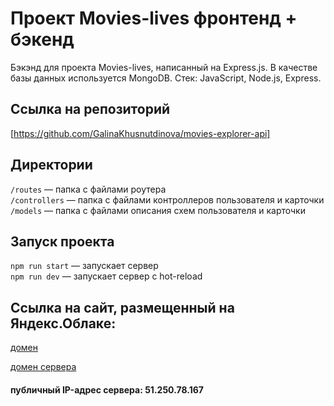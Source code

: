 # Проект Movies-lives фронтенд + бэкенд

Бэкэнд для проекта Movies-lives, написанный на Express.js. В качестве базы данных используется MongoDB. 
Стек: JavaScript, Node.js, Express.

## Ссылка на репозиторий
[https://github.com/GalinaKhusnutdinova/movies-explorer-api]

## Директории

`/routes` — папка с файлами роутера  
`/controllers` — папка с файлами контроллеров пользователя и карточки   
`/models` — папка с файлами описания схем пользователя и карточки  

## Запуск проекта

`npm run start` — запускает сервер   
`npm run dev` — запускает сервер с hot-reload

## Cсылка на сайт, размещенный на Яндекс.Облаке:

[домен](movies-lives.nomoredomains.xyz/)

[домен сервера](api.movies-lives.nomoredomains.xyz/)

#### публичный IP-адрес сервера: 51.250.78.167

